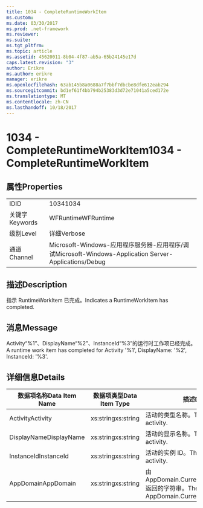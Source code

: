 ```yaml
---
title: 1034 - CompleteRuntimeWorkItem
ms.custom: 
ms.date: 03/30/2017
ms.prod: .net-framework
ms.reviewer: 
ms.suite: 
ms.tgt_pltfrm: 
ms.topic: article
ms.assetid: 45620011-8b04-4f87-ab5a-65b24145e17d
caps.latest.revision: "3"
author: Erikre
ms.author: erikre
manager: erikre
ms.openlocfilehash: 63ab145b8a0688a7f7bbf7dbcbe8dfe612eab294
ms.sourcegitcommit: bd1ef61f4bb794b25383d3d72e71041a5ced172e
ms.translationtype: MT
ms.contentlocale: zh-CN
ms.lasthandoff: 10/18/2017
---
```

# <a name="1034---completeruntimeworkitem"></a><span data-ttu-id="611ec-102">1034 - CompleteRuntimeWorkItem</span><span class="sxs-lookup"><span data-stu-id="611ec-102">1034 - CompleteRuntimeWorkItem</span></span>
## <a name="properties"></a><span data-ttu-id="611ec-103">属性</span><span class="sxs-lookup"><span data-stu-id="611ec-103">Properties</span></span>  
  
|||  
|-|-|  
|<span data-ttu-id="611ec-104">ID</span><span class="sxs-lookup"><span data-stu-id="611ec-104">ID</span></span>|<span data-ttu-id="611ec-105">1034</span><span class="sxs-lookup"><span data-stu-id="611ec-105">1034</span></span>|  
|<span data-ttu-id="611ec-106">关键字</span><span class="sxs-lookup"><span data-stu-id="611ec-106">Keywords</span></span>|<span data-ttu-id="611ec-107">WFRuntime</span><span class="sxs-lookup"><span data-stu-id="611ec-107">WFRuntime</span></span>|  
|<span data-ttu-id="611ec-108">级别</span><span class="sxs-lookup"><span data-stu-id="611ec-108">Level</span></span>|<span data-ttu-id="611ec-109">详细</span><span class="sxs-lookup"><span data-stu-id="611ec-109">Verbose</span></span>|  
|<span data-ttu-id="611ec-110">通道</span><span class="sxs-lookup"><span data-stu-id="611ec-110">Channel</span></span>|<span data-ttu-id="611ec-111">Microsoft-Windows-应用程序服务器-应用程序/调试</span><span class="sxs-lookup"><span data-stu-id="611ec-111">Microsoft-Windows-Application Server-Applications/Debug</span></span>|  
  
## <a name="description"></a><span data-ttu-id="611ec-112">描述</span><span class="sxs-lookup"><span data-stu-id="611ec-112">Description</span></span>  
 <span data-ttu-id="611ec-113">指示 RuntimeWorkItem 已完成。</span><span class="sxs-lookup"><span data-stu-id="611ec-113">Indicates a RuntimeWorkItem has completed.</span></span>  
  
## <a name="message"></a><span data-ttu-id="611ec-114">消息</span><span class="sxs-lookup"><span data-stu-id="611ec-114">Message</span></span>  
 <span data-ttu-id="611ec-115">Activity“%1”、DisplayName“%2”、InstanceId“%3”的运行时工作项已经完成。</span><span class="sxs-lookup"><span data-stu-id="611ec-115">A runtime work item has completed for Activity '%1', DisplayName: '%2', InstanceId: '%3'.</span></span>  
  
## <a name="details"></a><span data-ttu-id="611ec-116">详细信息</span><span class="sxs-lookup"><span data-stu-id="611ec-116">Details</span></span>  
  
|<span data-ttu-id="611ec-117">数据项名称</span><span class="sxs-lookup"><span data-stu-id="611ec-117">Data Item Name</span></span>|<span data-ttu-id="611ec-118">数据项类型</span><span class="sxs-lookup"><span data-stu-id="611ec-118">Data Item Type</span></span>|<span data-ttu-id="611ec-119">描述</span><span class="sxs-lookup"><span data-stu-id="611ec-119">Description</span></span>|  
|--------------------|--------------------|-----------------|  
|<span data-ttu-id="611ec-120">Activity</span><span class="sxs-lookup"><span data-stu-id="611ec-120">Activity</span></span>|<span data-ttu-id="611ec-121">xs:string</span><span class="sxs-lookup"><span data-stu-id="611ec-121">xs:string</span></span>|<span data-ttu-id="611ec-122">活动的类型名称。</span><span class="sxs-lookup"><span data-stu-id="611ec-122">The type name of the activity.</span></span>|  
|<span data-ttu-id="611ec-123">DisplayName</span><span class="sxs-lookup"><span data-stu-id="611ec-123">DisplayName</span></span>|<span data-ttu-id="611ec-124">xs:string</span><span class="sxs-lookup"><span data-stu-id="611ec-124">xs:string</span></span>|<span data-ttu-id="611ec-125">活动的显示名称。</span><span class="sxs-lookup"><span data-stu-id="611ec-125">The display name of the activity.</span></span>|  
|<span data-ttu-id="611ec-126">InstanceId</span><span class="sxs-lookup"><span data-stu-id="611ec-126">InstanceId</span></span>|<span data-ttu-id="611ec-127">xs:string</span><span class="sxs-lookup"><span data-stu-id="611ec-127">xs:string</span></span>|<span data-ttu-id="611ec-128">活动的实例 ID。</span><span class="sxs-lookup"><span data-stu-id="611ec-128">The instance id of the activity.</span></span>|  
|<span data-ttu-id="611ec-129">AppDomain</span><span class="sxs-lookup"><span data-stu-id="611ec-129">AppDomain</span></span>|<span data-ttu-id="611ec-130">xs:string</span><span class="sxs-lookup"><span data-stu-id="611ec-130">xs:string</span></span>|<span data-ttu-id="611ec-131">由 AppDomain.CurrentDomain.FriendlyName 返回的字符串。</span><span class="sxs-lookup"><span data-stu-id="611ec-131">The string returned by AppDomain.CurrentDomain.FriendlyName.</span></span>|
